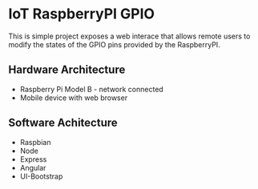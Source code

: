 # IoT RaspberryPI GPIO
This is simple project exposes a web interace that allows remote users to modify the states of the GPIO pins provided by the RaspberryPI.

## Hardware Architecture
- Raspberry Pi Model B - network connected
- Mobile device with web browser

## Software Achitecture
- Raspbian
- Node
- Express
- Angular
- UI-Bootstrap

